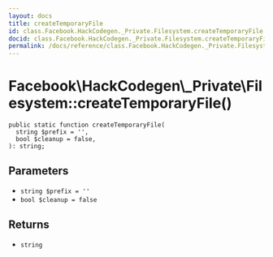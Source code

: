 ```yaml
---
layout: docs
title: createTemporaryFile
id: class.Facebook.HackCodegen._Private.Filesystem.createTemporaryFile
docid: class.Facebook.HackCodegen._Private.Filesystem.createTemporaryFile
permalink: /docs/reference/class.Facebook.HackCodegen._Private.Filesystem.createTemporaryFile/
---
```

# Facebook\\HackCodegen\\_Private\\Filesystem::createTemporaryFile()




``` Hack
public static function createTemporaryFile(
  string $prefix = '',
  bool $cleanup = false,
): string;
```




## Parameters




- ` string $prefix = '' `
- ` bool $cleanup = false `




## Returns




+ ` string `